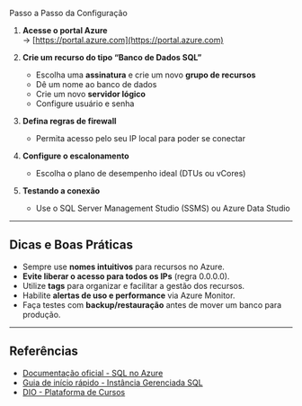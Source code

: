 Passo a Passo da Configuração

1. **Acesse o portal Azure**  
   → [https://portal.azure.com](https://portal.azure.com)

2. **Crie um recurso do tipo “Banco de Dados SQL”**  
   - Escolha uma **assinatura** e crie um novo **grupo de recursos**
   - Dê um nome ao banco de dados
   - Crie um novo **servidor lógico**
   - Configure usuário e senha

3. **Defina regras de firewall**
   - Permita acesso pelo seu IP local para poder se conectar

4. **Configure o escalonamento**
   - Escolha o plano de desempenho ideal (DTUs ou vCores)

5. **Testando a conexão**
   - Use o SQL Server Management Studio (SSMS) ou Azure Data Studio

---

##  Dicas e Boas Práticas

- Sempre use **nomes intuitivos** para recursos no Azure.
- **Evite liberar o acesso para todos os IPs** (regra 0.0.0.0).
- Utilize **tags** para organizar e facilitar a gestão dos recursos.
- Habilite **alertas de uso e performance** via Azure Monitor.
- Faça testes com **backup/restauração** antes de mover um banco para produção.



---

## Referências

- [Documentação oficial - SQL no Azure](https://learn.microsoft.com/pt-br/azure/azure-sql/)
- [Guia de início rápido - Instância Gerenciada SQL](https://learn.microsoft.com/pt-br/azure/azure-sql/managed-instance/sql-managed-instance-paas-overview)
- [DIO - Plataforma de Cursos](https://www.dio.me)

